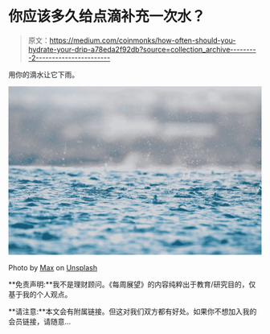 # 你应该多久给点滴补充一次水？

> 原文：<https://medium.com/coinmonks/how-often-should-you-hydrate-your-drip-a78eda2f92db?source=collection_archive---------2----------------------->

用你的滴水让它下雨。

![](img/02fe50c06a5c090e5c262f065b25b895.png)

Photo by [Max](https://unsplash.com/@notquitemax?utm_source=medium&utm_medium=referral) on [Unsplash](https://unsplash.com?utm_source=medium&utm_medium=referral)

**免责声明:**我不是理财顾问。《每周展望》的内容纯粹出于教育/研究目的，仅基于我的个人观点。

**请注意:**本文会有附属链接。但这对我们双方都有好处。如果你不想加入我的会员链接，请随意…